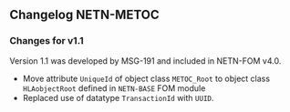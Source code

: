 ## Changelog NETN-METOC

### Changes for v1.1
Version 1.1 was developed by MSG-191 and included in NETN-FOM v4.0.

* Move attribute `UniqueId` of object class `METOC_Root` to object class `HLAobjectRoot` defined in `NETN-BASE` FOM module
* Replaced use of datatype `TransactionId` with `UUID`.

